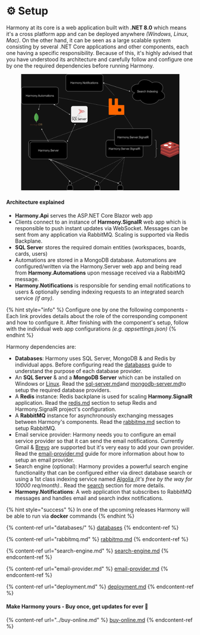 # ⚙ Setup

Harmony at its core is a web application built with **.NET 8.0** which means it's a cross platform app and can be deployed anywhere _(Windows, Linux, Mac)_. On the other hand, it can be seen as a large scalable system consisting by several .NET Core applications and other components, each one having a specific responsibility. Because of this, it's highly advised that you have understood its architecture and carefully follow and configure one by one the required dependencies before running Harmony.

<figure><img src="../../.gitbook/assets/harmony-architecture.png" alt=""><figcaption></figcaption></figure>

#### Architecture explained

* **Harmony.Api** serves the ASP.NET Core Blazor web app
* Clients connect to an instance of **Harmony.SignalR** web app which is responsible to push instant updates via WebSocket. Messages can be sent from any application via RabbitMQ. Scaling is supported via Redis Backplane.
* **SQL Serve**r stores the required domain entities (workspaces, boards, cards, users)
* Automations are stored in a MongoDB database. Automations are configured/written via the Harmony.Server web app and being read from **Harmony.Automations** upon message received via a RabbitMQ message.
* **Harmony.Notifications** is responsible for sending email notifications to users & optionally sending indexing requests to an integrated search service _(if any)_.

{% hint style="info" %}
Configure one by one the following components - Each link provides details about the role of the corresponding component and how to configure it. After finishing with the component's setup, follow with the individual web app configurations _(e.g. appsettings.json)_
{% endhint %}

Harmony dependencies are:

* **Databases**: Harmony uses SQL Server, MongoDB & and Redis by individual apps. Before configuring read the [databases](databases/ "mention") guide to understand the purpose of each database provider.
* An **SQL Server** & and a **MongoDB Server** which can be installed on Windows or [Linux](https://learn.microsoft.com/en-us/sql/linux/sql-server-linux-setup?view=sql-server-ver16#supportedplatforms).  Read the [sql-server.md](databases/sql-server.md "mention")and [mongodb-server.md](databases/mongodb-server.md "mention")to setup the required database providers.
* A **Redis** instance: Redis backplane is used for scaling **Harmony.SignalR** application. Read the [redis.md](databases/redis.md "mention") section to setup Redis and Harmony.SignalR project's configuration.
* A **RabbitMQ** instance for asynchronously  exchanging messages between Harmony's components. Read the [rabbitmq.md](rabbitmq.md "mention") section to setup RabbitMQ.
* Email service provider: Harmony needs you to configure an email service provider so that it can send the email notifications. Currently Gmail & [Brevo](https://www.brevo.com/products/transactional-email/) are supported but it's very easy to add your own provider. Read the  [email-provider.md](email-provider.md "mention") guide for more information about how to setup an email provider.
* Search engine (optional): Harmony provides a powerful search engine functionality that can be configured either via direct database search or using a 1st class indexing service named [Algolia ](https://www.algolia.com/products/ai-search/)_(it's free by the way for 10000 req/month)_.. Read the [search](search-engine.md) section for more details.
* **Harmony.Notifications**: A web application that subscribes to RabbitMQ messages and handles email and search index notifications.

{% hint style="success" %}
In one of the upcoming releases Harmony will be able to run via **docker** commands
{% endhint %}

{% content-ref url="databases/" %}
[databases](databases/)
{% endcontent-ref %}

{% content-ref url="rabbitmq.md" %}
[rabbitmq.md](rabbitmq.md)
{% endcontent-ref %}

{% content-ref url="search-engine.md" %}
[search-engine.md](search-engine.md)
{% endcontent-ref %}

{% content-ref url="email-provider.md" %}
[email-provider.md](email-provider.md)
{% endcontent-ref %}

{% content-ref url="deployment.md" %}
[deployment.md](deployment.md)
{% endcontent-ref %}

#### Make Harmony yours - Buy once, get updates for ever :rocket:

{% content-ref url="../buy-online.md" %}
[buy-online.md](../buy-online.md)
{% endcontent-ref %}
